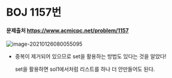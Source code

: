 # BOJ 1157번

#### 문제출처 https://www.acmicpc.net/problem/1157 



![image-20210126080055095](README.assets/image-20210126080055095.png)



- 중복이 제거되어 있으므로 set을 활용하는 방법도 있다는 것을 알았다!

  set을 활용하면 sol1에서처럼 리스트를 하나 더 안만들어도 된다.